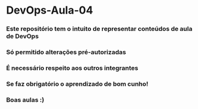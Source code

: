 # DevOps-Aula-04
<h3> Este repositório tem o intuito de representar conteúdos de aula de DevOps </h3>
<h3> Só permitido alterações pré-autorizadas </h3>
<h3> É necessário respeito aos outros integrantes </h3>
<h3> Se faz obrigatório o aprendizado de bom cunho! </h3>
<h3> Boas aulas :) </h3>
